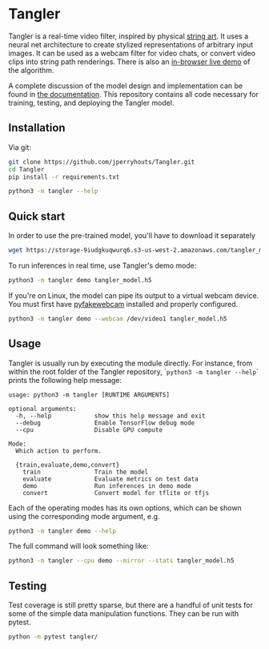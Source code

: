# Tangler

Tangler is a real-time video filter, inspired by physical [string art](https://vimeo.com/175653201). It uses a neural net architecture to create stylized representations of arbitrary input images. It can be used as a webcam filter for video chats, or convert video clips into string path renderings. There is also an [in-browser live demo](https://jperryhouts.github.io/Tangler/) of the algorithm.

A complete discussion of the model design and implementation can be found in [the documentation](docs/ABOUT.md). This repository contains all code necessary for training, testing, and deploying the Tangler model.

## Installation

Via git:

```bash
git clone https://github.com/jperryhouts/Tangler.git
cd Tangler
pip install -r requirements.txt

python3 -m tangler --help
```

## Quick start

In order to use the pre-trained model, you'll have to download it separately

```bash
wget https://storage-9iudgkuqwurq6.s3-us-west-2.amazonaws.com/tangler_model.h5
```

To run inferences in real time, use Tangler's demo mode:

```bash
python3 -m tangler demo tangler_model.h5
```

If you're on Linux, the model can pipe its output to a virtual webcam device. You must first have [pyfakewebcam](https://github.com/jremmons/pyfakewebcam) installed and properly configured.

```bash
python3 -m tangler demo --webcam /dev/video1 tangler_model.h5
```

## Usage

Tangler is usually run by executing the module directly. For instance, from within the root folder of the Tangler repository, \``python3 -m tangler --help`\` prints the following help message:

```text
usage: python3 -m tangler [RUNTIME ARGUMENTS]

optional arguments:
  -h, --help            show this help message and exit
  --debug               Enable TensorFlow debug mode
  --cpu                 Disable GPU compute

Mode:
  Which action to perform.

  {train,evaluate,demo,convert}
    train               Train the model
    evaluate            Evaluate metrics on test data
    demo                Run inferences in demo mode
    convert             Convert model for tflite or tfjs
```

Each of the operating modes has its own options, which can be shown using the corresponding mode argument, e.g.

```bash
python3 -m tangler demo --help
```

The full command will look something like:

```bash
python3 -m tangler --cpu demo --mirror --stats tangler_model.h5
```

## Testing

Test coverage is still pretty sparse, but there are a handful of unit tests for some of the simple data manipulation functions. They can be run with pytest.

```bash
python -m pytest tangler/
```

